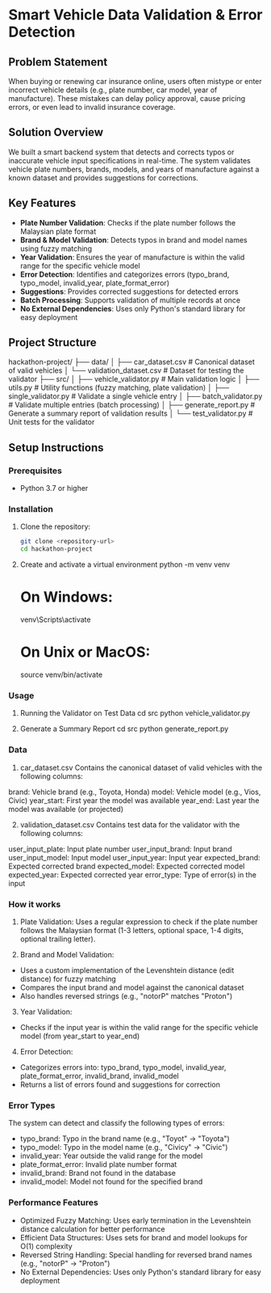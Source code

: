 # Smart Vehicle Data Validation & Error Detection

## Problem Statement
When buying or renewing car insurance online, users often mistype or enter incorrect vehicle details (e.g., plate number, car model, year of manufacture). These mistakes can delay policy approval, cause pricing errors, or even lead to invalid insurance coverage.

## Solution Overview
We built a smart backend system that detects and corrects typos or inaccurate vehicle input specifications in real-time. The system validates vehicle plate numbers, brands, models, and years of manufacture against a known dataset and provides suggestions for corrections.

## Key Features
- **Plate Number Validation**: Checks if the plate number follows the Malaysian plate format
- **Brand & Model Validation**: Detects typos in brand and model names using fuzzy matching
- **Year Validation**: Ensures the year of manufacture is within the valid range for the specific vehicle model
- **Error Detection**: Identifies and categorizes errors (typo_brand, typo_model, invalid_year, plate_format_error)
- **Suggestions**: Provides corrected suggestions for detected errors
- **Batch Processing**: Supports validation of multiple records at once
- **No External Dependencies**: Uses only Python's standard library for easy deployment

## Project Structure

hackathon-project/
├── data/
│ ├── car_dataset.csv # Canonical dataset of valid vehicles
│ └── validation_dataset.csv # Dataset for testing the validator
├── src/
│ ├── vehicle_validator.py # Main validation logic
│ ├── utils.py # Utility functions (fuzzy matching, plate validation)
│ ├── single_validator.py # Validate a single vehicle entry
│ ├── batch_validator.py # Validate multiple entries (batch processing)
│ ├── generate_report.py # Generate a summary report of validation results
│ └── test_validator.py # Unit tests for the validator

## Setup Instructions

### Prerequisites
- Python 3.7 or higher

### Installation
1. Clone the repository:
   ```bash
   git clone <repository-url>
   cd hackathon-project

2. Create and activate a virtual environment
   python -m venv venv
   # On Windows:
   venv\Scripts\activate
   # On Unix or MacOS:
   source venv/bin/activate

### Usage
1. Running the Validator on Test Data
   cd src
   python vehicle_validator.py

2. Generate a Summary Report
   cd src
   python generate_report.py

### Data
1. car_dataset.csv
Contains the canonical dataset of valid vehicles with the following columns:

brand: Vehicle brand (e.g., Toyota, Honda)
model: Vehicle model (e.g., Vios, Civic)
year_start: First year the model was available
year_end: Last year the model was available (or projected)

2. validation_dataset.csv
Contains test data for the validator with the following columns:

user_input_plate: Input plate number
user_input_brand: Input brand
user_input_model: Input model
user_input_year: Input year
expected_brand: Expected corrected brand
expected_model: Expected corrected model
expected_year: Expected corrected year
error_type: Type of error(s) in the input

### How it works
1. Plate Validation:
Uses a regular expression to check if the plate number follows the Malaysian format (1-3 letters, optional space, 1-4 digits, optional trailing letter).

2. Brand and Model Validation:
- Uses a custom implementation of the Levenshtein distance (edit distance) for fuzzy matching
- Compares the input brand and model against the canonical dataset
- Also handles reversed strings (e.g., "notorP" matches "Proton")

3. Year Validation:
- Checks if the input year is within the valid range for the specific vehicle model (from year_start to year_end)

4. Error Detection:
- Categorizes errors into: typo_brand, typo_model, invalid_year, plate_format_error, invalid_brand, invalid_model
- Returns a list of errors found and suggestions for correction

### Error Types

The system can detect and classify the following types of errors:

- typo_brand: Typo in the brand name (e.g., "Toyot" → "Toyota")
- typo_model: Typo in the model name (e.g., "Civicy" → "Civic")
- invalid_year: Year outside the valid range for the model
- plate_format_error: Invalid plate number format
- invalid_brand: Brand not found in the database
- invalid_model: Model not found for the specified brand

### Performance Features
- Optimized Fuzzy Matching: Uses early termination in the Levenshtein distance calculation for better performance
- Efficient Data Structures: Uses sets for brand and model lookups for O(1) complexity
- Reversed String Handling: Special handling for reversed brand names (e.g., "notorP" → "Proton")
- No External Dependencies: Uses only Python's standard library for easy deployment
   

